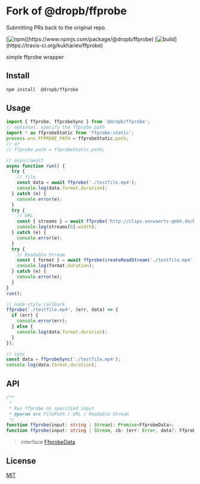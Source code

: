 # Fork of @dropb/ffprobe

Submitting PRs back to the original repo.

[![npm](https://img.shields.io/npm/v/@dropb/ffprobe.svg?)](https://www.npmjs.com/package/@dropb/ffprobe)
[![build](https://img.shields.io/travis/kukhariev/ffprobe.svg?)](https://travis-ci.org/kukhariev/ffprobe)

simple ffprobe wrapper

## Install

```sh
npm install  @dropb/ffprobe
```

## Usage

```js
import { ffprobe, ffprobeSync } from '@dropb/ffprobe';
// optional: specify the ffprobe path
import * as ffprobeStatic from 'ffprobe-static';
process.env.FFPROBE_PATH = ffprobeStatic.path;
// or
// ffprobe.path = ffprobeStatic.path;

// async/await
async function run() {
  try {
    // file
    const data = await ffprobe('./testfile.mp4');
    console.log(data.format.duration);
  } catch (e) {
    console.error(e);
  }
  try {
    // URL
    const { streams } = await ffprobe('http://clips.vorwaerts-gmbh.de/big_buck_bunny.mp4');
    console.log(streams[0].width);
  } catch (e) {
    console.error(e);
  }
  try {
    // Readable Stream
    const { format } = await ffprobe(createReadStream('./testfile.mp4'));
    console.log(format.duration);
  } catch (e) {
    console.error(e);
  }
}
run();

// node-style callback
ffprobe('./testfile.mp4', (err, data) => {
  if (err) {
    console.error(err);
  } else {
    console.log(data.format.duration);
  }
});

// sync
const data = ffprobeSync('./testfile.mp4');
console.log(data.format.duration);
```

## API

```ts
/**
 *
 * Run ffprobe on specified input
 * @param src FilePath / URL / Readable Stream
 */
function ffprobe(input: string | Stream): Promise<FfprobeData>;
function ffprobe(input: string | Stream, cb: (err: Error, data?: FfprobeData) => void): void;
```

> interface
> [FfprobeData](src/interfaces.ts)

## License

[MIT](LICENSE)
